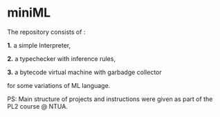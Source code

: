 # miniML

The repository consists of :

**1.** a simple Interpreter,

**2.** a typechecker with inference rules,

**3.** a bytecode virtual machine with garbadge collector

for some variations of ML language.

PS: Main structure of projects and instructions were given as part of the PL2 course @ NTUA.  
